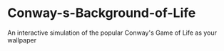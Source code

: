 # Conway-s-Background-of-Life
An interactive simulation of the popular Conway's Game of Life as your wallpaper
